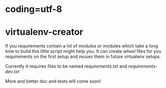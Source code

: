 # coding=utf-8
virtualenv-creator
==================

If you requirements contain a lot of modules or modules which take a long time to build this little script might help you.
It can create *wheel* files for you requirements on the first setup and reuses them in future virtualenv setups.

Currently it requires files to be named *requirements.txt* and *requirements-dev.txt*

More and better doc and tests will come soon!
